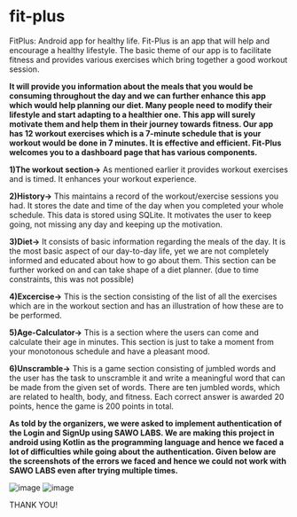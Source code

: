 # fit-plus
FitPlus: Android app for healthy life.
Fit-Plus is an app that will help and encourage a healthy lifestyle. The basic theme of our app is
to facilitate fitness and provides various exercises which bring together a good workout session.

**It will provide you information about the meals that you would be consuming throughout the day and we can further enhance this app which would help planning our diet. 
Many people need to modify their lifestyle and start adapting to a healthier one. This app will surely motivate them and help them in their journey towards fitness.
Our app has 12 workout exercises which is a 7-minute schedule that is your workout would be done in 7 minutes. It is effective and efficient.
Fit-Plus welcomes you to a dashboard page that has various components.**

**1)The workout section->** As mentioned earlier it provides workout exercises and is timed. It enhances your workout experience.

**2)History->** This maintains a record of the workout/exercise sessions you had. It stores the date and time of the day when you completed your whole schedule.
This data is stored using SQLite. It motivates the user to keep going, not missing any day and keeping up the motivation.

**3)Diet->** It consists of basic information regarding the meals of the day. It is the most basic aspect of our day-to-day life, yet we are not completely informed and educated about how to go about them. This section can be further worked on and can take shape of a diet planner. (due to time constraints, this was not possible)

**4)Excercise->** This is the section consisting of the list of all the exercises which are in the workout section and has an illustration of how these are to be performed.

**5)Age-Calculator->** This is a section where the users can come and calculate their age in minutes. This section is just to take a moment from your monotonous schedule and have a pleasant mood.

**6)Unscramble->** This is a game section consisting of jumbled words and the user has the task to unscramble it and write a meaningful word that can be made from the given set of words. There are ten jumbled words, which are related to health, body, and fitness. Each correct answer is awarded 20 points, hence the game is 200 points in total.

**As told by the organizers, we were asked to implement authentication of the Login and SignUp using SAWO LABS. We are making this project in android using Kotlin as the programming language and hence we faced a lot of difficulties while going about the authentication. Given below are the screenshots of the errors we faced and hence we could not work with SAWO LABS even after trying multiple times.** 

![image](https://user-images.githubusercontent.com/76651032/132107996-1379600c-fa1a-43c7-827b-09336bb575dc.png)
![image](https://user-images.githubusercontent.com/76651032/132108140-02de4951-911d-4613-99d9-88a4bea64abf.png)

THANK YOU!
